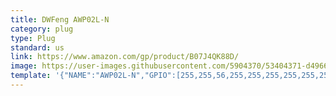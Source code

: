 ```yaml
---
title: DWFeng AWP02L-N
category: plug
type: Plug
standard: us
link: https://www.amazon.com/gp/product/B07J4QK88D/
image: https://user-images.githubusercontent.com/5904370/53404371-d4966280-39b5-11e9-8ec8-a471ecd3178a.png
template: '{"NAME":"AWP02L-N","GPIO":[255,255,56,255,255,255,255,255,255,17,255,21,255],"FLAG":0,"BASE":18}'
---
```

